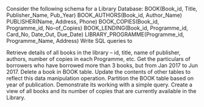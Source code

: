 Consider the following schema for a Library Database: BOOK(Book_id, Title, Publisher_Name, Pub_Year) BOOK_AUTHORS(Book_id, Author_Name) PUBLISHER(Name, Address, Phone) BOOK_COPIES(Book_id, Programme_id, No-of_Copies) BOOK_LENDING(Book_id, Programme_id, Card_No, Date_Out, Due_Date) LIBRARY_PROGRAMME(Programme_id, Programme_Name, Address) Write SQL queries to

Retrieve details of all books in the library – id, title, name of publisher, authors, number of copies in each Programme, etc.
Get the particulars of borrowers who have borrowed more than 3 books, but from Jan 2017 to Jun 2017.
Delete a book in BOOK table. Update the contents of other tables to reflect this data manipulation operation.
Partition the BOOK table based on year of publication. Demonstrate its working with a simple query.
Create a view of all books and its number of copies that are currently available in the Library.
